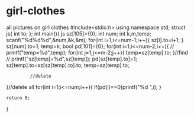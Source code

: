 # girl-clothes
all pictures on girl clothes
#include<stdio.h>
using namespace std;
struct js{
	int to;
};
int main(){
   js sz[105]={0};
   int num;
   int k,m,temp;
   scanf("%d%d%d",&num,&k,&m);
   for(int i=1;i<=num-1;i++){
   	    sz[i].to=i+1;
   }
   sz[num].to=1;
   temp=k;
   bool pd[101]={0};
   for(int i=1;i<=num-2;i++){
   	      //  printf("temp=%d",temp);
			for(int j=1;j<=m-2;j++){
   	     	    temp=sz[temp].to;
			}//find 
			// printf("sz[temp]=%d",sz[temp]);
             pd[sz[temp].to]=1;
			 sz[temp].to=sz[sz[temp].to].to;
			 temp=sz[temp].to;
             
             //delete
   }//delete all
   for(int i=1;i<=num;i++){
   	  if(pd[i]==0)printf("%d ",i);
   }
   
   
    return 0;
}
